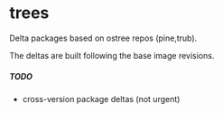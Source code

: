 # trees
Delta packages based on ostree repos (pine,trub).

The deltas are built following the base image revisions.

##### TODO
- cross-version package deltas (not urgent)
